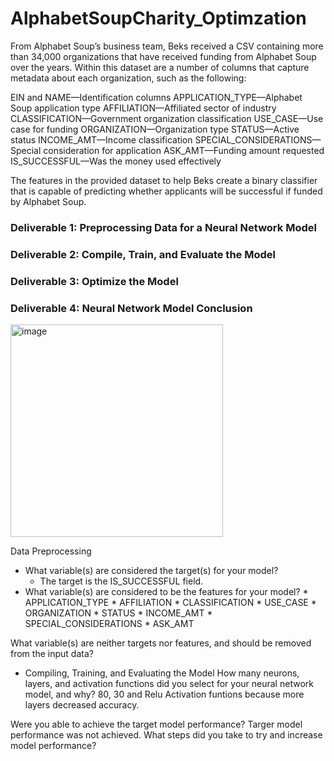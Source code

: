 # AlphabetSoupCharity_Optimzation

From Alphabet Soup’s business team, Beks received a CSV containing more than 34,000 organizations that have received funding from Alphabet Soup over the years. 
Within this dataset are a number of columns that capture metadata about each organization, such as the following:

EIN and NAME—Identification columns
APPLICATION_TYPE—Alphabet Soup application type
AFFILIATION—Affiliated sector of industry
CLASSIFICATION—Government organization classification
USE_CASE—Use case for funding
ORGANIZATION—Organization type
STATUS—Active status
INCOME_AMT—Income classification
SPECIAL_CONSIDERATIONS—Special consideration for application
ASK_AMT—Funding amount requested
IS_SUCCESSFUL—Was the money used effectively

The features in the provided dataset to help Beks create a binary classifier that is capable of predicting whether applicants will be successful if funded by Alphabet Soup.

### Deliverable 1: Preprocessing Data for a Neural Network Model



### Deliverable 2: Compile, Train, and Evaluate the Model
### Deliverable 3: Optimize the Model
### Deliverable 4: Neural Network Model Conclusion

<img width="340" alt="image" src="https://user-images.githubusercontent.com/95591222/164356885-4bc99e9c-adf1-4048-ae06-6bf847c9578e.png">

Data Preprocessing
* What variable(s) are considered the target(s) for your model?
     * The target is the IS_SUCCESSFUL field. 
* What variable(s) are considered to be the features for your model?
        * APPLICATION_TYPE
        * AFFILIATION
        * CLASSIFICATION
        *	USE_CASE
          *	ORGANIZATION
          *	STATUS
          *	INCOME_AMT
          *	SPECIAL_CONSIDERATIONS
          *	ASK_AMT
      
What variable(s) are neither targets nor features, and should be removed from the input data?
* Compiling, Training, and Evaluating the Model
How many neurons, layers, and activation functions did you select for your neural network model, and why?
80, 30 and Relu Activation funtions because more layers decreased accuracy. 

Were you able to achieve the target model performance?
Targer model performance was not achieved. 
What steps did you take to try and increase model performance?

